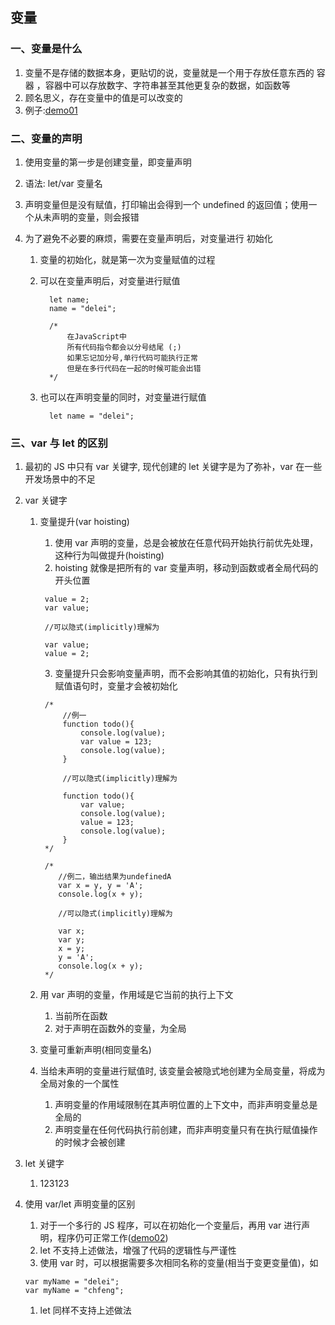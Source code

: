 ## 变量

### 一、变量是什么

1. 变量不是存储的数据本身，更贴切的说，变量就是一个用于存放任意东西的 容器 ，容器中可以存放数字、字符串甚至其他更复杂的数据，如函数等
2. 顾名思义，存在变量中的值是可以改变的
3. 例子:[demo01](https://github.com/DeLei33534/JavaScript_Learning_Review/blob/master/First_steps/page04/demo01.html)

### 二、变量的声明

1. 使用变量的第一步是创建变量，即变量声明
2. 语法: let/var 变量名
3. 声明变量但是没有赋值，打印输出会得到一个 undefined 的返回值；使用一个从未声明的变量，则会报错
4. 为了避免不必要的麻烦，需要在变量声明后，对变量进行 初始化

   1. 变量的初始化，就是第一次为变量赋值的过程
   2. 可以在变量声明后，对变量进行赋值

      ```
        let name;
        name = "delei";

        /*
            在JavaScript中
            所有代码指令都会以分号结尾 (;)
            如果忘记加分号,单行代码可能执行正常
            但是在多行代码在一起的时候可能会出错
        */
      ```

   3. 也可以在声明变量的同时，对变量进行赋值
      ```
        let name = "delei";
      ```

### 三、var 与 let 的区别

1. 最初的 JS 中只有 var 关键字, 现代创建的 let 关键字是为了弥补，var 在一些开发场景中的不足
2. var 关键字

   1. 变量提升(var hoisting)

      1. 使用 var 声明的变量，总是会被放在任意代码开始执行前优先处理，这种行为叫做提升(hoisting)
      2. hoisting 就像是把所有的 var 变量声明，移动到函数或者全局代码的开头位置

      ```
       value = 2;
       var value;

       //可以隐式(implicitly)理解为

       var value;
       value = 2;
      ```

      3. 变量提升只会影响变量声明，而不会影响其值的初始化，只有执行到赋值语句时，变量才会被初始化

      ```
       /*
           //例一
           function todo(){
               console.log(value);
               var value = 123;
               console.log(value);
           }

           //可以隐式(implicitly)理解为

           function todo(){
               var value;
               console.log(value);
               value = 123;
               console.log(value);
           }
       */

       /*
          //例二，输出结果为undefinedA
          var x = y, y = 'A';
          console.log(x + y);

          //可以隐式(implicitly)理解为

          var x;
          var y;
          x = y;
          y = 'A';
          console.log(x + y);
       */
      ```

   2. 用 var 声明的变量，作用域是它当前的执行上下文
      1. 当前所在函数
      2. 对于声明在函数外的变量，为全局
   3. 变量可重新声明(相同变量名)
   4. 当给未声明的变量进行赋值时, 该变量会被隐式地创建为全局变量，将成为全局对象的一个属性
      1. 声明变量的作用域限制在其声明位置的上下文中，而非声明变量总是全局的
      2. 声明变量在任何代码执行前创建，而非声明变量只有在执行赋值操作的时候才会被创建

3. let 关键字
   1. 123123
4. 使用 var/let 声明变量的区别
   1. 对于一个多行的 JS 程序，可以在初始化一个变量后，再用 var 进行声明，程序仍可正常工作([demo02](https://github.com/DeLei33534/JavaScript_Learning_Review/blob/master/First_steps/page04/demo02.html))
   2. let 不支持上述做法，增强了代码的逻辑性与严谨性
   3. 使用 var 时，可以根据需要多次相同名称的变量(相当于变更变量值)，如
   ```
   var myName = "delei";
   var myName = "chfeng";
   ```
   1. let 同样不支持上述做法
